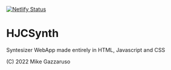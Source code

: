 [![Netlify Status](https://api.netlify.com/api/v1/badges/04469830-ae1e-47be-98a4-83f318db29cb/deploy-status)](https://app.netlify.com/sites/hjcsynth/deploys)

# HJCSynth
Syntesizer WebApp made entirely in HTML, Javascript and CSS

(C) 2022 Mike Gazzaruso
